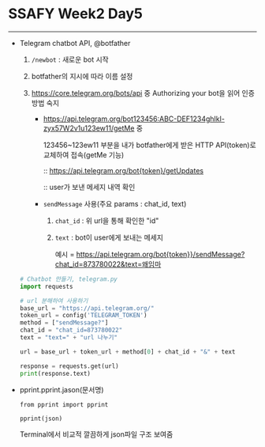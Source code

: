 # SSAFY Week2 Day5

---

- Telegram chatbot API, @botfather

  1. `/newbot` : 새로운 bot 시작

  2. botfather의 지시에 따라 이름 설정

  3. https://core.telegram.org/bots/api 중 Authorizing your bot을 읽어 인증 방법 숙지

     - https://api.telegram.org/bot123456:ABC-DEF1234ghIkl-zyx57W2v1u123ew11/getMe 중

       123456~123ew11 부분을 내가 botfather에게 받은 HTTP API(token)로 교체하여 접속(getMe 기능)

       :: https://api.telegram.org/bot{token}/getUpdates

       :: user가 보낸 메세지 내역 확인

     - `sendMessage` 사용(주요 params : chat_id, text)

       1. `chat_id` : 위 url을 통해 확인한 "id"

       2. `text` : bot이 user에게 보내는 메세지

          예시 = https://api.telegram.org/bot{token}}/sendMessage?chat_id=873780022&text=왜임마

  ```python
  # Chatbot 만들기, telegram.py
  import requests
  
  # url 분해하여 사용하기
  base_url = "https://api.telegram.org/"
  token_url = config('TELEGRAM_TOKEN')
  method = ["sendMessage?"]
  chat_id = "chat_id=873780022"
  text = "text=" + "url 나누기"
  
  url = base_url + token_url + method[0] + chat_id + "&" + text
  
  response = requests.get(url)
  print(response.text)
  ```

- pprint.pprint.jason(문서명)

  `from pprint import pprint`

  `pprint(json)`

  Terminal에서 비교적 깔끔하게 json파일 구조 보여줌